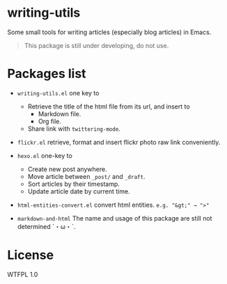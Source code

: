 # writing-utils
Some small tools for writing articles (especially blog articles) in Emacs.
> This package is still under developing, do not use.

# Packages list
- `writing-utils.el` one key to
    - Retrieve the title of the html file from its url, and insert to
        - Markdown file.
        - Org file.
    - Share link with `twittering-mode`.

- `flickr.el` retrieve, format and insert flickr photo raw link conveniently.

- `hexo.el` one-key to
    - Create new post anywhere.
    - Move article between `_post/` and `_draft`. 
    - Sort articles by their timestamp.
    - Update article date by current time.

- `html-entities-convert.el` convert html entities. `e.g. "&gt;" → ">"`

- `markdown-and-html` The name and usage of this package are still not determined ˊ・ω・ˋ.

# License
WTFPL 1.0
